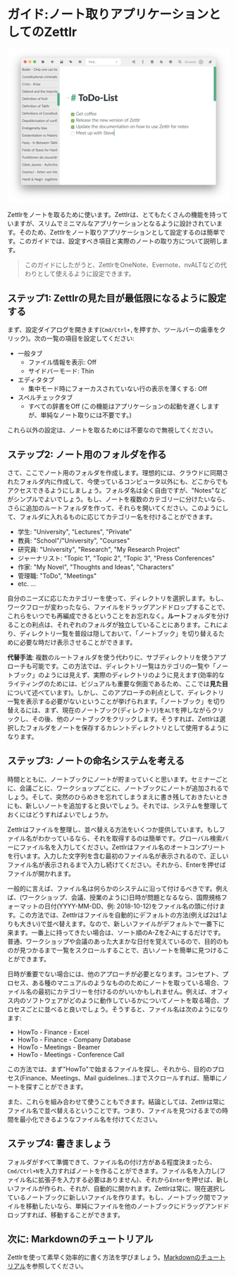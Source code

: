 # ガイド:ノート取りアプリケーションとしてのZettlr

![ノート取りアプリケーションとしてのZettlr](../img/zettlr_notes.png)

Zettlrをノートを取るために使います。Zettlrは、とてもたくさんの機能を持っていますが、スリムでミニマルなアプリケーションとなるように設計されています。そのため、Zettlrをノート取りアプリケーションとして設定するのは簡単です。このガイドでは、設定すべき項目と実際のノートの取り方について説明します。

> このガイドにしたがうと、ZettlrをOneNote、Evernote、nvALTなどの代わりとして使えるように設定できます。

## ステップ1: Zettlrの見た目が最低限になるように設定する

まず、設定ダイアログを開きます(`Cmd/Ctrl+,`を押すか、ツールバーの歯車をクリック)。次の一覧の項目を設定してください:

- 一般タブ
    - ファイル情報を表示: Off
    - サイドバーモード: Thin
- エディタタブ
    - 集中モード時にフォーカスされていない行の表示を薄くする: Off
- スペルチェックタブ
    - すべての辞書をOff (この機能はアプリケーションの起動を遅くしますが、単純なノート取りには不要です。)

これら以外の設定は、ノートを取るためには不要なので無視してください。

## ステップ2: ノート用のフォルダを作る

さて、ここでノート用のフォルダを作成します。理想的には、クラウドに同期されたフォルダ内に作成して、今使っているコンピュータ以外にも、どこからでもアクセスできるようにしましょう。フォルダ名は全く自由ですが、"Notes"などがシンプルでよいでしょう。もし、ノートを複数のカテゴリーに分けたいなら、さらに追加のルートフォルダを作って、それらを開いてください。このようにして、フォルダに入れるものに応じてカテゴリー名を付けることができます。

- 学生: "University", "Lectures", "Private"
- 教員: "School"/"University", "Courses"
- 研究員: "University", "Research", "My Research Project"
- ジャーナリスト: "Topic 1", "Topic 2", "Topic 3", "Press Conferences"
- 作家: "My Novel", "Thoughts and Ideas", "Characters"
- 管理職: "ToDo", "Meetings"
- etc. …

自分のニーズに応じたカテゴリーを使って、ディレクトリを選択します。もし、ワークフローが変わったなら、ファイルをドラッグアンドドロップすることで、これらをいつでも再編成できるということをお忘れなく。**ルート**フォルダを分けることの利点は、それぞれのフォルダが独立していることにあります。これにより、ディレクトリ一覧を普段は隠しておいて、「ノートブック」を切り替えるために必要な時だけ表示させることができます。

**代替手法**: 複数のルートフォルダを使う代わりに、サブディレクトリを使うアプローチも可能です。この方法では、ディレクトリ一覧はカテゴリの一覧や「ノートブック」のようには見えず、実際のディレクトリのように見えます(効率的なライティングのためには、ビジュアルも重要な側面であるため、ここでは**見た目**について述べています)。しかし、このアプローチの利点として、ディレクトリ一覧を表示する必要がないということが挙げられます。「ノートブック」を切り替えるには、まず、現在のノートブック(ディレクトリ)を`ALT`を押しながらクリックし、その後、他のノートブックをクリックします。そうすれば、Zettlrは選択したフォルダをノートを保存するカレントディレクトリとして使用するようになります。

## ステップ3: ノートの命名システムを考える

時間とともに、ノートブックにノートが貯まっていくと思います。セミナーごとに、会議ごとに、ワークショップごとに、ノートブックにノートが追加されるでしょう。そして、突然のひらめきを忘れてしまうまえに書き残しておきたいときにも、新しいノートを追加すると良いでしょう。それでは、システムを整理しておくにはどうすればよいでしょうか。

Zettlrはファイルを整理し、並べ替える方法をいくつか提供しています。もしファイル名がわかっているなら、それを取得するのは簡単です。グローバル検索バーにファイル名を入力してください。Zettlrはファイル名のオートコンプリートを行います。入力した文字列を含む最初のファイル名が表示されるので、正しいファイル名が表示されるまで入力し続けてください。それから、Enterを押せばファイルが開かれます。

一般的に言えば、ファイル名は何らかのシステムに沿って付けるべきです。例えば、(ワークショップ、会議、授業のように)日時が問題となるなら、国際規格フォーマットの日付(YYYY-MM-DD、例: 2018-10-12)をファイル名の頭に付けます。この方法では、Zettlrはファイルを自動的にデフォルトの方法(例えば2は1よりも大きい)で並べ替えます。なので、新しいファイルがデフォルトで一番下に来ます。一番上に持ってきたい場合は、ソート順のA-ZをZ-Aにするだけです。普通、ワークショップや会議のあった大まかな日付を覚えているので、目的のものが見つかるまで一覧をスクロールすることで、古いノートを簡単に見つけることができます。

日時が重要でない場合には、他のアプローチが必要となります。コンセプト、プロセス、ある種のマニュアルのようなもののためにノートを取っている場合、ファイル名の最初にカテゴリーを付けるのがいいかもしれません。例えば、オフィス内のソフトウェアがどのように動作しているかについてノートを取る場合、プロセスごとに並べると良いでしょう。そうすると、ファイル名は次のようになります:

- HowTo - Finance - Excel
- HowTo - Finance - Company Database
- HowTo - Meetings - Beamer
- HowTo - Meetings - Conference Call

この方法では、まず"HowTo"で始まるファイルを探し、それから、目的のプロセス(Finance、Meetings、Mail guidelines…)までスクロールすれば、簡単にノートを探すことができます。

また、これらを組み合わせて使うこともできます。結論としては、Zettlrは常にファイル名で並べ替えるということです。つまり、ファイルを見つけるまでの時間を最小化できるようなファイル名を付けてください。

## ステップ4: 書きましょう

フォルダがすべて準備できて、ファイル名の付け方がある程度決まったら、`Cmd/Ctrl+N`を入力すればノートを作ることができます。ファイル名を入力し(ファイル名に拡張子を入力する必要はありません)、それから`Enter`を押せば、新しいファイルが作られ、それが、自動的に開かれます。Zettlrは常に、現在選択しているノートブックに新しいファイルを作ります。もし、ノートブック間でファイルを移動したいなら、単純にファイルを他のノートブックにドラッグアンドドロップすれば、移動することができます。

## 次に: Markdownのチュートリアル

Zettlrを使って素早く効率的に書く方法を学びましょう。[Markdownのチュートリアル](../reference/markdown-basics.md)を参照してください。
